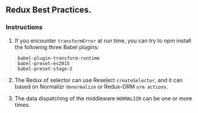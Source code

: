 ## Redux Best Practices.

### Instructions
        
1. If you encounter `transformError` at run time, you can try to npm install the following three Babel plugins:
     
        babel-plugin-transform-runtime
        babel-preset-es2015
        babel-preset-stage-2

2. The Redux of selector can use Reselect `createSelector`, and it can based on Normalizr `denormalize` or Redux-ORM `orm actions`.

3. The data dispatching of the middleware `NORMALIZR` can be one or more times.
